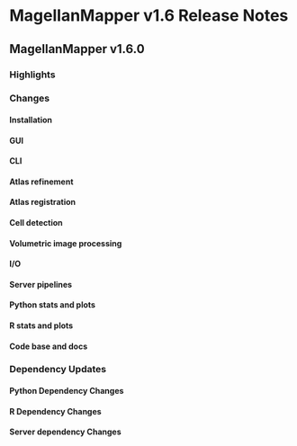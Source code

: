 # MagellanMapper v1.6 Release Notes

## MagellanMapper v1.6.0

### Highlights

### Changes

#### Installation

#### GUI

#### CLI

#### Atlas refinement

#### Atlas registration

#### Cell detection

#### Volumetric image processing

#### I/O

#### Server pipelines

#### Python stats and plots

#### R stats and plots

#### Code base and docs

### Dependency Updates

#### Python Dependency Changes

#### R Dependency Changes

#### Server dependency Changes
